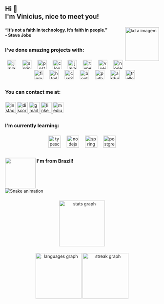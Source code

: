 <h2 align="left">Hi 👋<br>I'm Vinicius, nice to meet you!</h2>

###

<img align="right" height="110" src="https://animesher.com/orig/0/19/197/1978/animesher.com_code-computer-html-197855.gif" alt="kd a imagem"  />

###

<h4 align="left">“It’s not a faith in technology. It’s faith in people.”<br>- Steve Jobs</h4>

###

<h2 align="left"></h2>

###

<h3 align="left">I've done amazing projects with:</h3>

###

<div align="center">
  <img src="https://cdn.jsdelivr.net/gh/devicons/devicon/icons/java/java-original.svg" height="30" alt="java logo"  />
  <img width="12" />
  <img src="https://cdn.jsdelivr.net/gh/devicons/devicon/icons/spring/spring-original.svg" height="30" alt="spring logo"  />
  <img width="12" />
  <img src="https://cdn.jsdelivr.net/gh/devicons/devicon/icons/postgresql/postgresql-original.svg" height="30" alt="postgresql logo"  />
  <img width="12" />
  <img src="https://cdn.jsdelivr.net/gh/devicons/devicon/icons/c/c-original.svg" height="30" alt="c logo"  />
  <img width="12" />
  <img src="https://cdn.jsdelivr.net/gh/devicons/devicon/icons/javascript/javascript-original.svg" height="30" alt="javascript logo"  />
  <img width="12" />
  <img src="https://cdn.jsdelivr.net/gh/devicons/devicon/icons/typescript/typescript-original.svg" height="30" alt="typescript logo"  />
  <img width="12" />
  <img src="https://cdn.jsdelivr.net/gh/devicons/devicon/icons/vuejs/vuejs-original.svg" height="30" alt="vuejs logo"  />
  <img width="12" />
  <img src="https://cdn.jsdelivr.net/gh/devicons/devicon/icons/nodejs/nodejs-original.svg" height="30" alt="nodejs logo"  />
  <img width="12" />
  <img src="https://cdn.jsdelivr.net/gh/devicons/devicon/icons/figma/figma-original.svg" height="30" alt="figma logo"  />
  <img width="12" />
  <img src="https://cdn.jsdelivr.net/gh/devicons/devicon/icons/html5/html5-original.svg" height="30" alt="html5 logo"  />
  <img width="12" />
  <img src="https://cdn.jsdelivr.net/gh/devicons/devicon/icons/css3/css3-original.svg" height="30" alt="css3 logo"  />
  <img width="12" />
  <img src="https://cdn.jsdelivr.net/gh/devicons/devicon/icons/bootstrap/bootstrap-original.svg" height="30" alt="bootstrap logo"  />
  <img width="12" />
  <img src="https://cdn.jsdelivr.net/gh/devicons/devicon/icons/python/python-original.svg" height="30" alt="python logo"  />
  <img width="12" />
  <img src="https://cdn.jsdelivr.net/gh/devicons/devicon/icons/arduino/arduino-original.svg" height="30" alt="arduino logo"  />
  <img width="12" />
  <img src="https://cdn.jsdelivr.net/gh/devicons/devicon/icons/trello/trello-plain.svg" height="30" alt="trello logo"  />
</div>

###

<h2 align="left"></h2>

###

<h3 align="left">You can contact me at:</h3>

###

<div align="left">
  <a href="instagram.com/vainicius" target="_blank">
    <img src="https://img.shields.io/static/v1?message=Instagram&logo=instagram&label=vainicius&color=E4405F&logoColor=white&labelColor=&style=for-the-badge" height="35" alt="instagram logo"  />
  </a>
  <a href="viniciusgab" target="_blank">
    <img src="https://img.shields.io/static/v1?message=Discord&logo=discord&label=viniciusgab&color=7289DA&logoColor=white&labelColor=&style=for-the-badge" height="35" alt="discord logo"  />
  </a>
  <a href="comercial.viniciusgabriel@gmail.com" target="_blank">
    <img src="https://img.shields.io/static/v1?message=Gmail&logo=gmail&label=E-mail&color=D14836&logoColor=white&labelColor=&style=for-the-badge" height="35" alt="gmail logo"  />
  </a>
  <a href="https://www.linkedin.com/in/vainicius/" target="_blank">
    <img src="https://img.shields.io/static/v1?message=LinkedIn&logo=linkedin&label=Vinicius&color=0077B5&logoColor=white&labelColor=&style=for-the-badge" height="35" alt="linkedin logo"  />
  </a>
  <a href="https://medium.com/@vainicius" target="_blank">
    <img src="https://img.shields.io/static/v1?message=Medium&logo=medium&label=Medium&color=12100E&logoColor=white&labelColor=&style=for-the-badge" height="35" alt="medium logo"  />
  </a>
</div>

###

<h2 align="left"></h2>

###

<h3 align="left">I'm currently learning:</h3>

###

<div align="center">
  <img src="https://cdn.jsdelivr.net/gh/devicons/devicon/icons/typescript/typescript-original.svg" height="40" alt="typescript logo"  />
  <img width="12" />
  <img src="https://cdn.jsdelivr.net/gh/devicons/devicon/icons/nodejs/nodejs-original.svg" height="40" alt="nodejs logo"  />
  <img width="12" />
  <img src="https://cdn.jsdelivr.net/gh/devicons/devicon/icons/spring/spring-original.svg" height="40" alt="spring logo"  />
  <img width="12" />
  <img src="https://cdn.jsdelivr.net/gh/devicons/devicon/icons/postgresql/postgresql-original.svg" height="40" alt="postgresql logo"  />
</div>

###

<h2 align="left"></h2>

###

<img align="left" height="100" src="https://thumbs.gfycat.com/AgreeableGrizzledAmericancreamdraft-size_restricted.gif"  />

###

<h3 align="left">I'm from Brazil!</h3>

###

<h2 align="left"></h2>

###

<br clear="both">

<img src="https://raw.githubusercontent.com/vainicius/vainicius/output/snake.svg" alt="Snake animation" />

###

<div align="center">
  <img src="https://github-readme-stats.vercel.app/api?username=vainicius&hide_title=false&hide_rank=false&show_icons=true&include_all_commits=true&count_private=true&disable_animations=false&theme=dracula&locale=en&hide_border=false&order=1" height="150" alt="stats graph"  />
</div>

###

<div align="center">
  <img src="https://github-readme-stats.vercel.app/api/top-langs?username=vainicius&locale=en&hide_title=false&layout=compact&card_width=320&langs_count=5&theme=dracula&hide_border=false&order=2" height="150" alt="languages graph"  />
  <img src="https://streak-stats.demolab.com?user=vainicius&locale=en&mode=daily&theme=dracula&hide_border=false&border_radius=5&order=3" height="150" alt="streak graph"  />
</div>

###

<h2 align="left"></h2>

###

<div align="center">
</div>

###
